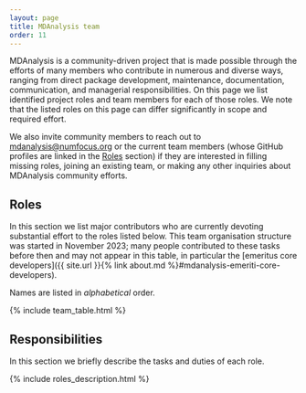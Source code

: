 ```yaml
---
layout: page
title: MDAnalysis team
order: 11
---
```


MDAnalysis is a community-driven project that is made possible through the efforts of many members who contribute in numerous and diverse ways, ranging from direct package development, maintenance, documentation, communication, and managerial responsibilities. On this page we list identified project roles and team members for each of those roles. We note that the listed roles on this page can differ significantly in scope and required effort.

We also invite community members to reach out to [mdanalysis@numfocus.org](mailto:mdanalysis@numfocus.org) or the current team members (whose GitHub profiles are linked in the [Roles](#roles) section) if they are interested in filling missing roles, joining an existing team, or making any other inquiries about MDAnalysis community efforts.

## Roles

In this section we list major contributors who are currently devoting substantial effort to the roles listed below. This team organisation structure was started in November 2023; many people contributed to these tasks before then and may not appear in this table, in particular the [emeritus core developers]({{ site.url }}{% link about.md %}#mdanalysis-emeriti-core-developers).

Names are listed in *alphabetical* order.

{% include team_table.html %}


## Responsibilities

In this section we briefly describe the tasks and duties of each role.

{% include roles_description.html %}

